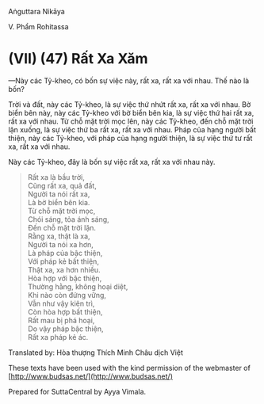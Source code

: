  

Aṅguttara Nikāya

V. Phẩm Rohitassa

# (VII) (47) Rất Xa Xăm

—Này các Tỷ-kheo, có bốn sự việc này, rất xa, rất xa với nhau. Thế nào là bốn?

Trời và đất, này các Tỷ-kheo, là sự việc thứ nhứt rất xa, rất xa với nhau. Bờ biển bên này, này các Tỷ-kheo với bờ biển bên kia, là sự việc thứ hai rất xa, rất xa với nhau. Từ chỗ mặt trời mọc lên, này các Tỷ-kheo, đến chỗ mặt trời lặn xuống, là sự việc thứ ba rất xa, rất xa với nhau. Pháp của hạng người bất thiện, này các Tỷ-kheo, với pháp của hạng người thiện, là sự việc thứ tư rất xa, rất xa với nhau.

Này các Tỷ-kheo, đây là bốn sự việc rất xa, rất xa với nhau này.

> Rất xa là bầu trời,  
> Cũng rất xa, quả đất,  
> Người ta nói rất xa,  
> Là bờ biển bên kia.  
> Từ chỗ mặt trời mọc,  
> Chói sáng, tỏa ánh sáng,  
> Ðến chỗ mặt trời lặn.  
> Rằng xa, thật là xa,  
> Người ta nói xa hơn,  
> Là pháp của bậc thiện,  
> Với pháp kẻ bất thiện,  
> Thật xa, xa hơn nhiều.  
> Hòa hợp với bậc thiện,  
> Thường hằng, không hoại diệt,  
> Khi nào còn đứng vững,  
> Vẫn như vậy kiên trì,  
> Còn hòa hợp bất thiện,  
> Rất mau bị phá hoại,  
> Do vậy pháp bậc thiện,  
> Rất xa pháp kẻ ác.

Translated by: Hòa thượng Thích Minh Châu dịch Việt

These texts have been used with the kind permission of the webmaster of [http://www.budsas.net/](http://www.budsas.net/)

Prepared for SuttaCentral by Ayya Vimala.